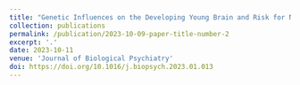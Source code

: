 ```yaml
---
title: "Genetic Influences on the Developing Young Brain and Risk for Neuropsychiatric Disorders"
collection: publications
permalink: /publication/2023-10-09-paper-title-number-2
excerpt: '.'
date: 2023-10-11
venue: 'Journal of Biological Psychiatry'
doi: https://doi.org/10.1016/j.biopsych.2023.01.013
---
```



